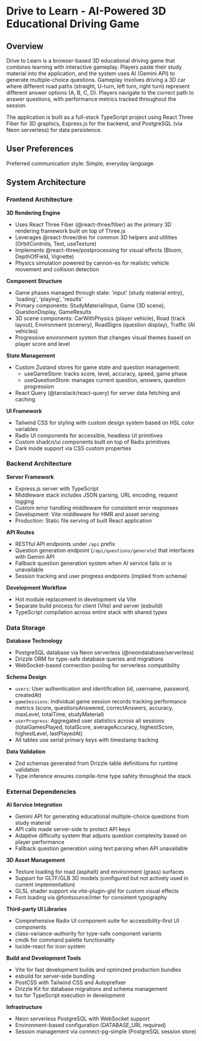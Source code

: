 # Drive to Learn - AI-Powered 3D Educational Driving Game

## Overview

Drive to Learn is a browser-based 3D educational driving game that combines learning with interactive gameplay. Players paste their study material into the application, and the system uses AI (Gemini API) to generate multiple-choice questions. Gameplay involves driving a 3D car where different road paths (straight, U-turn, left turn, right turn) represent different answer options (A, B, C, D). Players navigate to the correct path to answer questions, with performance metrics tracked throughout the session.

The application is built as a full-stack TypeScript project using React Three Fiber for 3D graphics, Express.js for the backend, and PostgreSQL (via Neon serverless) for data persistence.

## User Preferences

Preferred communication style: Simple, everyday language.

## System Architecture

### Frontend Architecture

**3D Rendering Engine**
- Uses React Three Fiber (@react-three/fiber) as the primary 3D rendering framework built on top of Three.js
- Leverages @react-three/drei for common 3D helpers and utilities (OrbitControls, Text, useTexture)
- Implements @react-three/postprocessing for visual effects (Bloom, DepthOfField, Vignette)
- Physics simulation powered by cannon-es for realistic vehicle movement and collision detection

**Component Structure**
- Game phases managed through state: 'input' (study material entry), 'loading', 'playing', 'results'
- Primary components: StudyMaterialInput, Game (3D scene), QuestionDisplay, GameResults
- 3D scene components: CarWithPhysics (player vehicle), Road (track layout), Environment (scenery), RoadSigns (question display), Traffic (AI vehicles)
- Progressive environment system that changes visual themes based on player score and level

**State Management**
- Custom Zustand stores for game state and question management:
  - useGameStore: tracks score, level, accuracy, speed, game phase
  - useQuestionStore: manages current question, answers, question progression
- React Query (@tanstack/react-query) for server data fetching and caching

**UI Framework**
- Tailwind CSS for styling with custom design system based on HSL color variables
- Radix UI components for accessible, headless UI primitives
- Custom shadcn/ui components built on top of Radix primitives
- Dark mode support via CSS custom properties

### Backend Architecture

**Server Framework**
- Express.js server with TypeScript
- Middleware stack includes JSON parsing, URL encoding, request logging
- Custom error handling middleware for consistent error responses
- Development: Vite middleware for HMR and asset serving
- Production: Static file serving of built React application

**API Routes**
- RESTful API endpoints under `/api` prefix
- Question generation endpoint (`/api/questions/generate`) that interfaces with Gemini API
- Fallback question generation system when AI service fails or is unavailable
- Session tracking and user progress endpoints (implied from schema)

**Development Workflow**
- Hot module replacement in development via Vite
- Separate build process for client (Vite) and server (esbuild)
- TypeScript compilation across entire stack with shared types

### Data Storage

**Database Technology**
- PostgreSQL database via Neon serverless (@neondatabase/serverless)
- Drizzle ORM for type-safe database queries and migrations
- WebSocket-based connection pooling for serverless compatibility

**Schema Design**
- `users`: User authentication and identification (id, username, password, createdAt)
- `gameSessions`: Individual game session records tracking performance metrics (score, questionsAnswered, correctAnswers, accuracy, maxLevel, totalTime, studyMaterial)
- `userProgress`: Aggregated user statistics across all sessions (totalGamesPlayed, totalScore, averageAccuracy, highestScore, highestLevel, lastPlayedAt)
- All tables use serial primary keys with timestamp tracking

**Data Validation**
- Zod schemas generated from Drizzle table definitions for runtime validation
- Type inference ensures compile-time type safety throughout the stack

### External Dependencies

**AI Service Integration**
- Gemini API for generating educational multiple-choice questions from study material
- API calls made server-side to protect API keys
- Adaptive difficulty system that adjusts question complexity based on player performance
- Fallback question generation using text parsing when API unavailable

**3D Asset Management**
- Texture loading for road (asphalt) and environment (grass) surfaces
- Support for GLTF/GLB 3D models (configured but not actively used in current implementation)
- GLSL shader support via vite-plugin-glsl for custom visual effects
- Font loading via @fontsource/inter for consistent typography

**Third-party UI Libraries**
- Comprehensive Radix UI component suite for accessibility-first UI components
- class-variance-authority for type-safe component variants
- cmdk for command palette functionality
- lucide-react for icon system

**Build and Development Tools**
- Vite for fast development builds and optimized production bundles
- esbuild for server-side bundling
- PostCSS with Tailwind CSS and Autoprefixer
- Drizzle Kit for database migrations and schema management
- tsx for TypeScript execution in development

**Infrastructure**
- Neon serverless PostgreSQL with WebSocket support
- Environment-based configuration (DATABASE_URL required)
- Session management via connect-pg-simple (PostgreSQL session store)